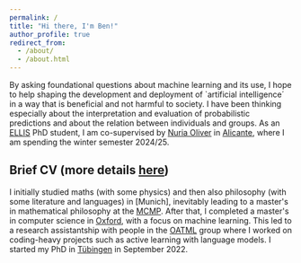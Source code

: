 ```yaml
---
permalink: /
title: "Hi there, I'm Ben!"
author_profile: true
redirect_from: 
  - /about/
  - /about.html
---
```


By asking foundational questions about machine learning and its use, I hope to help shaping the development and deployment of `artificial intelligence´ in a way that is beneficial and not harmful to society. I have been thinking especially about the interpretation and evaluation of probabilistic predictions and about the relation between individuals and groups. As an [ELLIS](https://ellis.eu/phd-postdoc) PhD student, I am co-supervised by [Nuria Oliver](https://ellisalicante.org/people/nuriaoliver-en/) in [Alicante](https://www.shutterstock.com/de/search/alicante), where I am spending the winter semester 2024/25. 


Brief CV (more details [here](https://benedikthoeltgen.github.io/cv/))
------
I initially studied maths (with some physics) and then also philosophy (with some literature and languages) in [Munich], inevitably leading to a master's in mathematical philosophy at the [MCMP](https://www.mcmp.philosophie.uni-muenchen.de/about/index.html). After that, I completed a master's in computer science in [Oxford](https://www.shutterstock.com/de/search/oxford), with a focus on machine learning. This led to a research assistantship with people in the [OATML](https://oatml.cs.ox.ac.uk/) group where I worked on coding-heavy projects such as active learning with language models. I started my PhD in [Tübingen](https://www.shutterstock.com/de/search/t%C3%BCbingen) in September 2022.